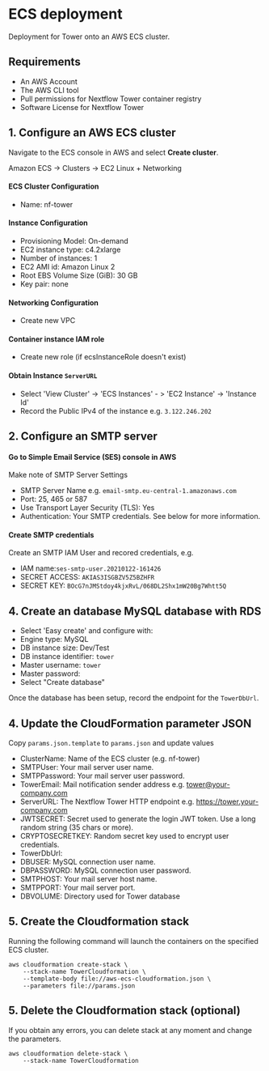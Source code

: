 # ECS deployment

Deployment for Tower onto an AWS ECS cluster. 

## Requirements

* An AWS Account
* The AWS CLI tool 
* Pull permissions for Nextflow Tower container registry
* Software License for Nextflow Tower

## 1. Configure an AWS ECS cluster

Navigate to the ECS console in AWS and select **Create cluster**.

Amazon ECS -> Clusters -> EC2 Linux + Networking

#### ECS Cluster Configuration

* Name: nf-tower

#### Instance Configuration

* Provisioning Model: On-demand
* EC2 instance type: c4.2xlarge
* Number of instances: 1
* EC2 AMI id: Amazon Linux 2
* Root EBS Volume Size (GiB): 30 GB
* Key pair: none


#### Networking Configuration

* Create new VPC


#### Container instance IAM role

* Create new role (if ecsInstanceRole doesn't exist)


#### Obtain Instance `ServerURL`

* Select 'View Cluster' -> 'ECS Instances' - > 'EC2 Instance' -> 'Instance Id'
* Record the Public IPv4 of the instance e.g. `3.122.246.202`


## 2. Configure an SMTP server

#### Go to Simple Email Service (SES) console in AWS

Make note of SMTP Server Settings

* SMTP Server Name e.g. `email-smtp.eu-central-1.amazonaws.com`
* Port: 25, 465 or 587
* Use Transport Layer Security (TLS): Yes
* Authentication: Your SMTP credentials. See below for more information.

#### Create SMTP credentials
Create an SMTP IAM User and recored credentials, e.g.
* IAM name:`ses-smtp-user.20210122-161426`
* SECRET ACCESS: `AKIAS3ISGBZV5Z5BZHFR`
* SECRET KEY: `BOcG7nJMStdoy4kjxRvL/068DL2Shx1mW20Bg7Whtt5Q`


## 4. Create an database MySQL database with RDS

* Select 'Easy create' and configure with:
* Engine type: MySQL
* DB instance size: Dev/Test
* DB instance identifier: `tower`
* Master username: `tower`
* Master password: <record for DBPASSWORD>
* Select "Create database"

Once the database has been setup, record the endpoint for the `TowerDbUrl`.

## 4. Update the CloudFormation parameter JSON

Copy `params.json.template` to `params.json` and update values

* ClusterName: Name of the ECS cluster (e.g. nf-tower)
* SMTPUser: Your mail server user name.
* SMTPPassword: Your mail server user password.
* TowerEmail: Mail notification sender address e.g. tower@your-company.com
* ServerURL: The Nextflow Tower HTTP endpoint e.g. https://tower.your-company.com
* JWTSECRET: Secret used to generate the login JWT token. Use a long random string (35 chars or more).
* CRYPTOSECRETKEY: Random secret key used to encrypt user credentials.
* TowerDbUrl: 
* DBUSER: MySQL connection user name.
* DBPASSWORD: MySQL connection user password.
* SMTPHOST: Your mail server host name.
* SMTPPORT: Your mail server port.
* DBVOLUME: Directory used for Tower database


## 5. Create the Cloudformation stack

Running the following command will launch the containers on the specified ECS cluster.

```
aws cloudformation create-stack \
    --stack-name TowerCloudformation \
    --template-body file://aws-ecs-cloudformation.json \
    --parameters file://params.json
```

## 5. Delete the Cloudformation stack (optional)

If you obtain any errors, you can delete stack at any moment and change the parameters.

```
aws cloudformation delete-stack \
    --stack-name TowerCloudformation
```
